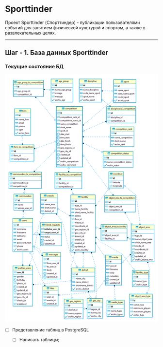 # Sporttinder
Проект Sporttinder (Спорттиндер) - публикации пользователями событий для занятием физической культурой и спортом, а также в развлекательных целях.
____

## Шаг - 1. База данных Sporttinder

### Текущие состояние БД
![Схема БД](https://github.com/Rusta12/Sporttinder/blob/master/1-1.png)

- [ ] Представление таблиц в PostgreSQL
    - [ ] Написать таблицы;
    

